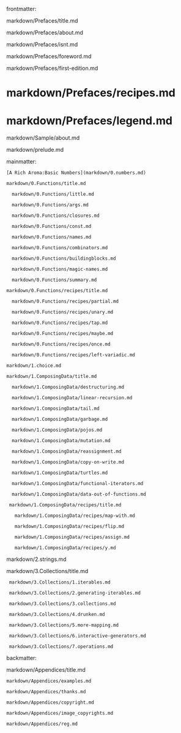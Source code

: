 frontmatter:

  markdown/Prefaces/title.md

  markdown/Prefaces/about.md

  markdown/Prefaces/isnt.md

  markdown/Prefaces/foreword.md

  markdown/Prefaces/first-edition.md

  # markdown/Prefaces/recipes.md

  # markdown/Prefaces/legend.md

  markdown/Sample/about.md

  markdown/prelude.md

mainmatter:

    [A Rich Aroma:Basic Numbers](markdown/0.numbers.md)

    markdown/0.Functions/title.md

      markdown/0.Functions/little.md

      markdown/0.Functions/args.md

      markdown/0.Functions/closures.md

      markdown/0.Functions/const.md

      markdown/0.Functions/names.md

      markdown/0.Functions/combinators.md

      markdown/0.Functions/buildingblocks.md

      markdown/0.Functions/magic-names.md

      markdown/0.Functions/summary.md

    markdown/0.Functions/recipes/title.md

      markdown/0.Functions/recipes/partial.md

      markdown/0.Functions/recipes/unary.md

      markdown/0.Functions/recipes/tap.md

      markdown/0.Functions/recipes/maybe.md

      markdown/0.Functions/recipes/once.md

      markdown/0.Functions/recipes/left-variadic.md

    markdown/1.choice.md

    markdown/1.ComposingData/title.md

      markdown/1.ComposingData/destructuring.md

      markdown/1.ComposingData/linear-recursion.md

      markdown/1.ComposingData/tail.md

      markdown/1.ComposingData/garbage.md

      markdown/1.ComposingData/pojos.md

      markdown/1.ComposingData/mutation.md

      markdown/1.ComposingData/reassignment.md

      markdown/1.ComposingData/copy-on-write.md

      markdown/1.ComposingData/turtles.md

      markdown/1.ComposingData/functional-iterators.md

      markdown/1.ComposingData/data-out-of-functions.md

     markdown/1.ComposingData/recipes/title.md

       markdown/1.ComposingData/recipes/map-with.md

       markdown/1.ComposingData/recipes/flip.md

       markdown/1.ComposingData/recipes/assign.md

       markdown/1.ComposingData/recipes/y.md

   markdown/2.strings.md

   markdown/3.Collections/title.md

     markdown/3.Collections/1.iterables.md

     markdown/3.Collections/2.generating-iterables.md

     markdown/3.Collections/3.collections.md

     markdown/3.Collections/4.drunken.md

     markdown/3.Collections/5.more-mapping.md

     markdown/3.Collections/6.interactive-generators.md

     markdown/3.Collections/7.operations.md

backmatter:

  markdown/Appendices/title.md

    markdown/Appendices/examples.md

    markdown/Appendices/thanks.md

    markdown/Appendices/copyright.md

    markdown/Appendices/image_copyrights.md

    markdown/Appendices/reg.md
